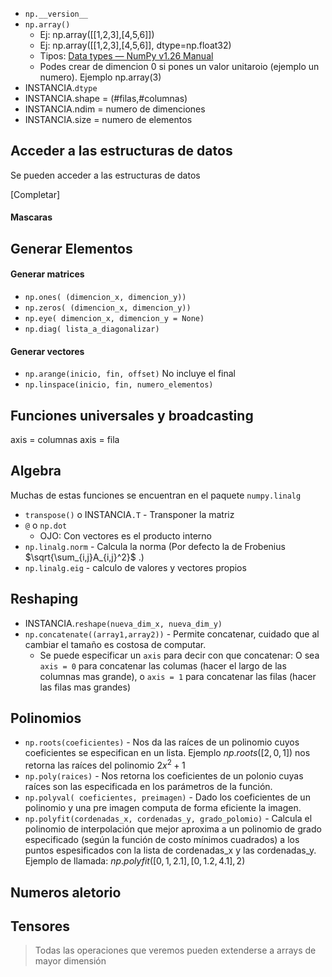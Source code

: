 - `np.__version__`
- `np.array()`
	- Ej: np.array([[1,2,3],[4,5,6]])
	- Ej: np.array([[1,2,3],[4,5,6]], dtype=np.float32)
	- Tipos: [Data types — NumPy v1.26 Manual](https://numpy.org/doc/stable/user/basics.types.html)
	- Podes crear de dimencion 0 si pones un valor unitaroio (ejemplo un numero). Ejemplo np.array(3)
- INSTANCIA.``dtype``
- INSTANCIA.shape = (\#filas,\#columnas)
- INSTANCIA.ndim = numero de dimenciones
- INSTANCIA.size = numero de elementos

## Acceder a las estructuras de datos
Se pueden acceder a las estructuras de datos

[Completar]

#### Mascaras


## Generar Elementos

#### Generar matrices
- `np.ones( (dimencion_x, dimencion_y))`
- `np.zeros( (dimencion_x, dimencion_y))`
- `np.eye( dimencion_x, dimencion_y = None)`
- `np.diag( lista_a_diagonalizar)`

#### Generar vectores
- `np.arange(inicio, fin, offset)` No incluye el final
- `np.linspace(inicio, fin, numero_elementos)`

## Funciones universales y broadcasting
axis = columnas
axis = fila



## Algebra

Muchas de estas funciones se encuentran en el paquete `numpy.linalg`

- `transpose()` o INSTANCIA`.T`  - Transponer la matriz
- `@` o `np.dot`
	- OJO: Con vectores es el producto interno
- `np.linalg.norm` - Calcula la norma (Por defecto la de Frobenius $\sqrt{\sum_{i,j}A_{i,j}^2}$ .)
- `np.linalg.eig` - calculo de valores y vectores propios

## Reshaping

- INSTANCIA.`reshape(nueva_dim_x, nueva_dim_y)`
- `np.concatenate((array1,array2))` - Permite concatenar, cuidado que al cambiar el tamaño es costosa de computar. 
	- Se puede especificar un `axis` para decir con que concatenar: O sea `axis = 0` para concatenar las columas (hacer el largo de las columnas mas grande), o `axis = 1` para concatenar las filas (hacer las filas mas grandes)


## Polinomios
- `np.roots(coeficientes)` - Nos da las raíces de un polinomio cuyos coeficientes se especifican en un lista. Ejemplo $np.roots([2,0,1])$ nos retorna las raíces del polinomio $2x^{2} + 1$
- `np.poly(raices)` - Nos retorna los coeficientes de un polonio cuyas raíces son las especificada en los parámetros de la función.
- `np.polyval( coeficientes, preimagen)` - Dado los coeficientes de un polinomio y una pre imagen computa de forma eficiente la imagen.  
- `np.polyfit(cordenadas_x, cordenadas_y, grado_polomio)` - Calcula el polinomio de interpolación que mejor aproxima a un polinomio de grado especificado (según la función de costo mínimos cuadrados) a los puntos espesificados con la lista de cordenadas_x y las cordenadas_y. Ejemplo de llamada: $np.polyfit([0,1,2.1],[0,1.2,4.1],2)$


## Numeros aletorio


## Tensores

> Todas las operaciones que veremos pueden extenderse a arrays de mayor dimensión